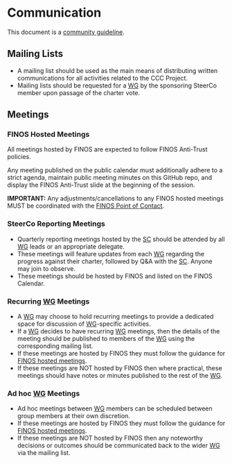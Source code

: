 # Communication

This document is a [community guideline].

## Mailing Lists

- A mailing list should be used as the main means of distributing written communications for all activities related to the CCC Project.
- Mailing lists should be requested for a [WG] by the sponsoring SteerCo member upon passage of the charter vote.

## Meetings

### FINOS Hosted Meetings

All meetings hosted by FINOS are expected to follow FINOS Anti-Trust policies.

Any meeting published on the public calendar must additionally adhere to a strict agenda, maintain public meeting minutes on this GitHub repo, and display the FINOS Anti-Trust slide at the beginning of the session.

**IMPORTANT:** Any adjustments/cancellations to any FINOS hosted meetings MUST be coordinated with the [FINOS Point of Contact].

### SteerCo Reporting Meetings

- Quarterly reporting meetings hosted by the [SC] should be attended by all [WG] leads or an appropriate delegate.
- These meetings will feature updates from each [WG] regarding the progress against their charter, followed by Q&A with the [SC]. Anyone may join to observe.
- These meetings should be hosted by FINOS and listed on the FINOS Calendar.

### Recurring [WG] Meetings

- A [WG] may choose to hold recurring meetings to provide a dedicated space for discussion of [WG]-specific activities.
- If a [WG] decides to have recurring [WG] meetings, then the details of the meeting should be published to members of the [WG] using the corresponding mailing list.
- If these meetings are hosted by FINOS they must follow the guidance for [FINOS hosted meetings](#finos-hosted-meetings).
- If these meetings are NOT hosted by FINOS then where practical, these meetings should have notes or minutes published to the rest of the [WG].

### Ad hoc [WG] Meetings

- Ad hoc meetings between [WG] members can be scheduled between group members at their own discretion.
- If these meetings are hosted by FINOS they must follow the guidance for [FINOS hosted meetings](#finos-hosted-meetings).
- If these meetings are NOT hosted by FINOS then any noteworthy decisions or outcomes should be communicated back to the wider [WG] via the mailing list.

[SC]: <../community-groups.md#steering-committee>
[WG]: <../community-groups.md#working-groups>
[community guideline]: <./README.md>
[FINOS Point of Contact]: <../finos-poc.md>
